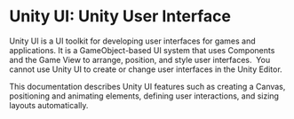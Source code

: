 # Unity UI: Unity User Interface

Unity UI is a UI toolkit for developing user interfaces for games and applications. It is a GameObject-based UI system
that uses Components and the Game View to arrange, position, and style user interfaces. ​ You cannot use Unity UI to
create or change user interfaces in the Unity Editor.

This documentation describes Unity UI features such as creating a Canvas, positioning and animating elements, defining
user interactions, and sizing layouts automatically.
